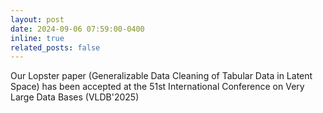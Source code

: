 ```yaml
---
layout: post
date: 2024-09-06 07:59:00-0400
inline: true
related_posts: false
---
```


Our Lopster paper (Generalizable Data Cleaning of Tabular Data in Latent Space) has been accepted at the 51st International Conference on Very Large Data Bases (VLDB'2025) 
